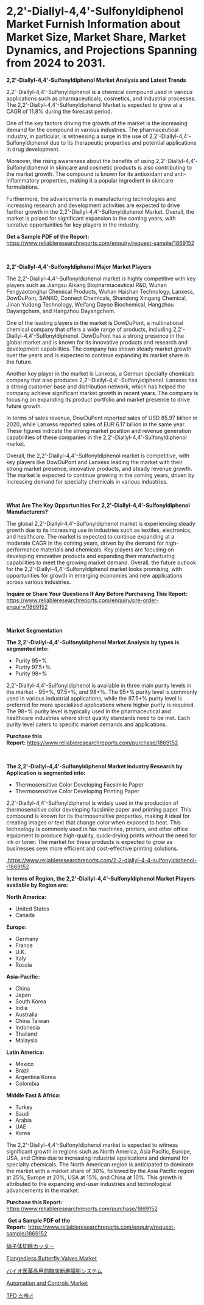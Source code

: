 <p><h1>2,2'-Diallyl-4,4'-Sulfonyldiphenol Market Furnish Information about Market Size, Market Share, Market Dynamics, and Projections Spanning from 2024 to 2031.</h1></p><p><strong>2,2'-Diallyl-4,4'-Sulfonyldiphenol Market Analysis and Latest Trends</strong></p>
<p><p>2,2'-Diallyl-4,4'-Sulfonyldiphenol is a chemical compound used in various applications such as pharmaceuticals, cosmetics, and industrial processes. The 2,2'-Diallyl-4,4'-Sulfonyldiphenol Market is expected to grow at a CAGR of 11.8% during the forecast period. </p><p>One of the key factors driving the growth of the market is the increasing demand for the compound in various industries. The pharmaceutical industry, in particular, is witnessing a surge in the use of 2,2'-Diallyl-4,4'-Sulfonyldiphenol due to its therapeutic properties and potential applications in drug development.</p><p>Moreover, the rising awareness about the benefits of using 2,2'-Diallyl-4,4'-Sulfonyldiphenol in skincare and cosmetic products is also contributing to the market growth. The compound is known for its antioxidant and anti-inflammatory properties, making it a popular ingredient in skincare formulations.</p><p>Furthermore, the advancements in manufacturing technologies and increasing research and development activities are expected to drive further growth in the 2,2'-Diallyl-4,4'-Sulfonyldiphenol Market. Overall, the market is poised for significant expansion in the coming years, with lucrative opportunities for key players in the industry.</p></p>
<p><strong>Get a Sample PDF of the Report:&nbsp;</strong> <a href="https://www.reliableresearchreports.com/enquiry/request-sample/1869152">https://www.reliableresearchreports.com/enquiry/request-sample/1869152</a></p>
<p>&nbsp;</p>
<p><strong>2,2'-Diallyl-4,4'-Sulfonyldiphenol Major Market Players</strong></p>
<p><p>The 2,2'-Diallyl-4,4'-Sulfonyldiphenol market is highly competitive with key players such as Jiangsu Aikang Biopharmaceutical R&D, Wuhan Fengyaotonghui Chemical Products, Wuhan Haishan Technology, Lanxess, DowDuPont, SANKO, Connect Chemicals, Shandong Xingang Chemical, Jinan Yudong Technology, Weifang Dayoo Biochemical, Hangzhou Dayangchem, and Hangzhou Dayangchem. </p><p>One of the leading players in the market is DowDuPont, a multinational chemical company that offers a wide range of products, including 2,2'-Diallyl-4,4'-Sulfonyldiphenol. DowDuPont has a strong presence in the global market and is known for its innovative products and research and development capabilities. The company has shown steady market growth over the years and is expected to continue expanding its market share in the future.</p><p>Another key player in the market is Lanxess, a German specialty chemicals company that also produces 2,2'-Diallyl-4,4'-Sulfonyldiphenol. Lanxess has a strong customer base and distribution network, which has helped the company achieve significant market growth in recent years. The company is focusing on expanding its product portfolio and market presence to drive future growth.</p><p>In terms of sales revenue, DowDuPont reported sales of USD 85.97 billion in 2020, while Lanxess reported sales of EUR 6.17 billion in the same year. These figures indicate the strong market position and revenue generation capabilities of these companies in the 2,2'-Diallyl-4,4'-Sulfonyldiphenol market.</p><p>Overall, the 2,2'-Diallyl-4,4'-Sulfonyldiphenol market is competitive, with key players like DowDuPont and Lanxess leading the market with their strong market presence, innovative products, and steady revenue growth. The market is expected to continue growing in the coming years, driven by increasing demand for specialty chemicals in various industries.</p></p>
<p>&nbsp;</p>
<p><strong>What Are The Key Opportunities For 2,2'-Diallyl-4,4'-Sulfonyldiphenol Manufacturers?</strong></p>
<p><p>The global 2,2'-Diallyl-4,4'-Sulfonyldiphenol market is experiencing steady growth due to its increasing use in industries such as textiles, electronics, and healthcare. The market is expected to continue expanding at a moderate CAGR in the coming years, driven by the demand for high-performance materials and chemicals. Key players are focusing on developing innovative products and expanding their manufacturing capabilities to meet the growing market demand. Overall, the future outlook for the 2,2'-Diallyl-4,4'-Sulfonyldiphenol market looks promising, with opportunities for growth in emerging economies and new applications across various industries.</p></p>
<p><strong>Inquire or Share Your Questions If Any Before Purchasing This Report:</strong> <a href="https://www.reliableresearchreports.com/enquiry/pre-order-enquiry/1869152">https://www.reliableresearchreports.com/enquiry/pre-order-enquiry/1869152</a></p>
<p>&nbsp;</p>
<p><strong>Market Segmentation</strong></p>
<p><strong>The 2,2'-Diallyl-4,4'-Sulfonyldiphenol Market Analysis by types is segmented into:</strong></p>
<p><ul><li>Purity 95+%</li><li>Purity 97.5+%</li><li>Purity 98+%</li></ul></p>
<p><p>2,2'-Diallyl-4,4'-Sulfonyldiphenol is available in three main purity levels in the market - 95+%, 97.5+%, and 98+%. The 95+% purity level is commonly used in various industrial applications, while the 97.5+% purity level is preferred for more specialized applications where higher purity is required. The 98+% purity level is typically used in the pharmaceutical and healthcare industries where strict quality standards need to be met. Each purity level caters to specific market demands and applications.</p></p>
<p><strong>Purchase this Report:&nbsp;</strong><a href="https://www.reliableresearchreports.com/purchase/1869152">https://www.reliableresearchreports.com/purchase/1869152</a></p>
<p>&nbsp;</p>
<p><strong>The 2,2'-Diallyl-4,4'-Sulfonyldiphenol Market Industry Research by Application is segmented into:</strong></p>
<p><ul><li>Thermosensitive Color Developing Facsimile Paper</li><li>Thermosensitive Color Developing Printing Paper</li></ul></p>
<p><p>2,2'-Diallyl-4,4'-Sulfonyldiphenol is widely used in the production of thermosensitive color developing facsimile paper and printing paper. This compound is known for its thermosensitive properties, making it ideal for creating images or text that change color when exposed to heat. This technology is commonly used in fax machines, printers, and other office equipment to produce high-quality, quick-drying prints without the need for ink or toner. The market for these products is expected to grow as businesses seek more efficient and cost-effective printing solutions.</p></p>
<p><a href="https://www.reliableresearchreports.com/2-2-diallyl-4-4-sulfonyldiphenol-r1869152">&nbsp;https://www.reliableresearchreports.com/2-2-diallyl-4-4-sulfonyldiphenol-r1869152</a></p>
<p><strong>In terms of Region, the 2,2'-Diallyl-4,4'-Sulfonyldiphenol Market Players available by Region are:</strong></p>
<p>
    <p> <strong> North America: </strong>
        <ul>
            <li>United States</li>
            <li>Canada</li>
        </ul>
        </p> 
    <p> <strong> Europe: </strong>
        <ul>
            <li>Germany</li>
            <li>France</li>
            <li>U.K.</li>
            <li>Italy</li>
            <li>Russia</li>
        </ul>
        </p> 
    <p> <strong> Asia-Pacific: </strong>
        <ul>
            <li>China</li>
            <li>Japan</li>
            <li>South Korea</li>
            <li>India</li>
            <li>Australia</li>
            <li>China Taiwan</li>
            <li>Indonesia</li>
            <li>Thailand</li>
            <li>Malaysia</li>
        </ul>
        </p> 
    <p> <strong> Latin America: </strong>
        <ul>
            <li>Mexico</li>
            <li>Brazil</li>
            <li>Argentina Korea</li>
            <li>Colombia</li>
        </ul>
        </p> 
    <p> <strong> Middle East & Africa: </strong>
        <ul>
            <li>Turkey</li>
            <li>Saudi</li>
            <li>Arabia</li>
            <li>UAE</li>
            <li>Korea</li>
        </ul>
    </p>
    </p>
<p><p>The 2,2'-Diallyl-4,4'-Sulfonyldiphenol market is expected to witness significant growth in regions such as North America, Asia Pacific, Europe, USA, and China due to increasing industrial applications and demand for specialty chemicals. The North American region is anticipated to dominate the market with a market share of 30%, followed by the Asia Pacific region at 25%, Europe at 20%, USA at 15%, and China at 10%. This growth is attributed to the expanding end-user industries and technological advancements in the market.</p></p>
<p><strong>Purchase this Report: </strong><a href="https://www.reliableresearchreports.com/purchase/1869152">https://www.reliableresearchreports.com/purchase/1869152</a></p>
<p>&nbsp;<strong>Get a Sample PDF of the Report:&nbsp;&nbsp;</strong><a href="https://www.reliableresearchreports.com/enquiry/request-sample/1869152">https://www.reliableresearchreports.com/enquiry/request-sample/1869152</a></p>
<p><strong></strong></p>
<p><p><a href="https://github.com/andrade7361/Market-Research-Report-List-1/blob/main/3474733125893.md">硝子体切除カッター</a></p><p><a href="https://github.com/LitzyGulgowski2023/Market-Research-Report-List-1/blob/main/flangedless-butterfly-valves-market.md">Flangedless Butterfly Valves Market</a></p><p><a href="https://github.com/RaeJenkins1952/Market-Research-Report-List-1/blob/main/5160225125894.md">バイオ医薬品用前臨床断層撮影システム</a></p><p><a href="https://github.com/CliffMedina6/Market-Research-Report-List-5/blob/main/automation-and-controls-market.md">Automation and Controls Market</a></p><p><a href="https://github.com/hzumrdvas204296/Market-Research-Report-List-2/blob/main/4363569110092.md">TFD 스캐너</a></p></p>